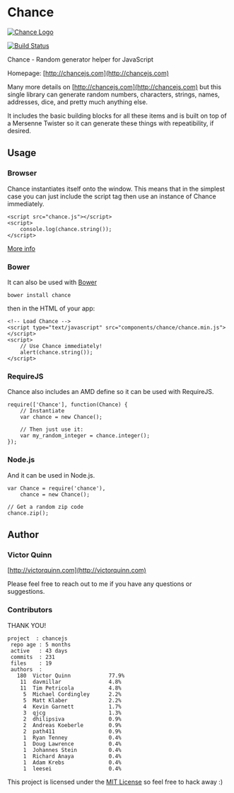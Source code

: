 # Chance

[![Chance Logo](http://chancejs.com/logo.png)](http://chancejs.com)

[![Build Status](https://travis-ci.org/victorquinn/chancejs.png)](https://travis-ci.org/victorquinn/chancejs)

Chance - Random generator helper for JavaScript

Homepage: [http://chancejs.com](http://chancejs.com)

Many more details on [http://chancejs.com](http://chancejs.com) but this single
library can generate random numbers, characters, strings, names, addresses,
dice, and pretty much anything else.

It includes the basic building blocks for all these items and is built on top
of a Mersenne Twister so it can generate these things with repeatibility, if
desired.

## Usage

### Browser

Chance instantiates itself onto the window. This means that in the simplest case you can just include the script tag then use an instance of Chance immediately.

    <script src="chance.js"></script>
    <script>
        console.log(chance.string());
    </script>

[More info](http://chancejs.com#browser)

### Bower

It can also be used with [Bower](http://bower.io)

    bower install chance

then in the HTML of your app:

    <!-- Load Chance -->
    <script type="text/javascript" src="components/chance/chance.min.js"></script>
    <script>
        // Use Chance immediately!
        alert(chance.string());
    </script>

### RequireJS

Chance also includes an AMD define so it can be used with RequireJS.

    require(['Chance'], function(Chance) {
        // Instantiate
        var chance = new Chance();
       
        // Then just use it:
        var my_random_integer = chance.integer();
    });


### Node.js

And it can be used in Node.js.

    var Chance = require('chance'),
        chance = new Chance();
        
    // Get a random zip code
    chance.zip();


## Author
### Victor Quinn
[http://victorquinn.com](http://victorquinn.com)

Please feel free to reach out to me if you have any questions or suggestions.

### Contributors

THANK YOU!

```
project  : chancejs
 repo age : 5 months
 active   : 43 days
 commits  : 231
 files    : 19
 authors  :
   180	Victor Quinn            77.9%
    11	davmillar               4.8%
    11	Tim Petricola           4.8%
     5	Michael Cordingley      2.2%
     5	Matt Klaber             2.2%
     4	Kevin Garnett           1.7%
     3	qjcg                    1.3%
     2	dhilipsiva              0.9%
     2	Andreas Koeberle        0.9%
     2	path411                 0.9%
     1	Ryan Tenney             0.4%
     1	Doug Lawrence           0.4%
     1	Johannes Stein          0.4%
     1	Richard Anaya           0.4%
     1	Adam Krebs              0.4%
     1	leesei                  0.4%
```

This project is licensed under the [MIT License](http://en.wikipedia.org/wiki/MIT_License) so feel free to hack away :)
